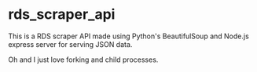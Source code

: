 # rds_scraper_api
This is a RDS scraper API made using Python's BeautifulSoup and Node.js express server for serving JSON data.

Oh and I just love forking and child processes.
